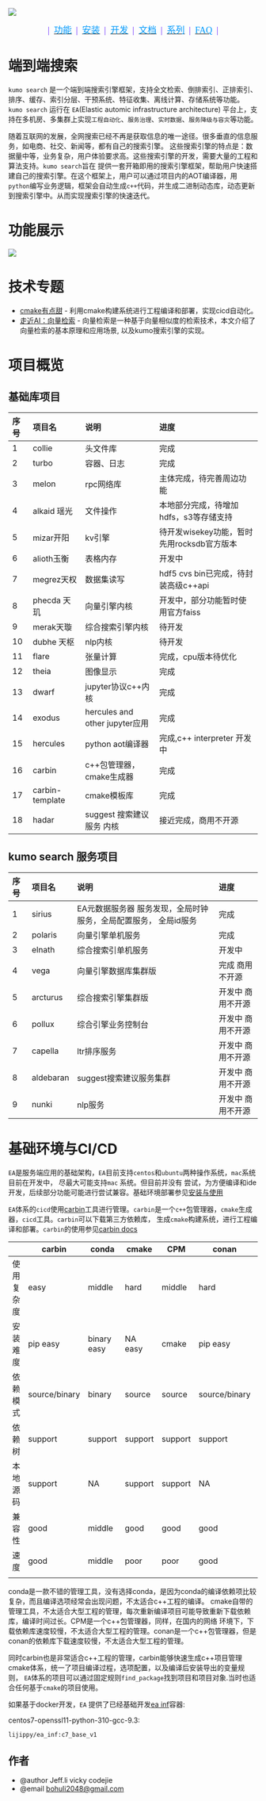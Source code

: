 ![][1]

<p align="center">
    <a></a> <font face="黑体" color=#6628ff size=4>|&nbsp; </font></a>
    <a href="docs/product.md"><font face="黑体" color=#0099fc size=4>功能</font></a>
    <a></a> <font face="黑体" color=#6628ff size=4> &nbsp;|&nbsp; </font></a>
    <a href="docs/install.md"><font face="黑体" color=#0099fc size=4>安装</font></a>
    <a></a> <font face="黑体" color=#6628ff size=4> &nbsp;|&nbsp; </font></a>
    <a href="docs/develop.md"><font face="黑体" color=#0099fc size=4>开发</font></a>
    <a></a> <font face="黑体" color=#6628ff size=4> &nbsp;|&nbsp; </font></a>
    <a href="docs/docs.md"><font face="黑体" color=#0099fc size=4>文档</font></a>
    <a></a> <font face="黑体" color=#6628ff size=4> &nbsp;|&nbsp; </font></a>
    <a href="docs/lecture.md"><font face="黑体" color=#0099fc size=4>系列</font></a>
    <a></a> <font face="黑体" color=#6628ff size=4> &nbsp;|&nbsp; </font></a>
    <a href="acknowledgments.md"><font face="黑体" color=#0099fc size=4>FAQ</font></a>
    <a></a> <font face="黑体" color=#6628ff size=4> &nbsp;|</font></a>
</p>

# 端到端搜索

`kumo search`
是一个端到端搜索引擎框架，支持全文检索、倒排索引、正排索引、排序、缓存、索引分层、干预系统、特征收集、离线计算、存储系统等功能。`kumo search`
运行在 `EA`(Elastic automic infrastructure architecture)
平台上，支持在多机房、多集群上实现`工程自动化`、`服务治理`、`实时数据`、`服务降级与容灾`等功能。

随着互联网的发展，全网搜索已经不再是获取信息的唯一途径。很多垂直的信息服务，如电商、社交、新闻等，都有自己的搜索引擎。
这些搜索引擎的特点是：数据量中等，业务复杂，用户体验要求高。这些搜索引擎的开发，需要大量的工程和算法支持。`kumo search`旨在
提供一套开箱即用的搜索引擎框架，帮助用户快速搭建自己的搜索引擎。在这个框架上，用户可以通过项目内的AOT编译器，用
`python`编写业务逻辑，框架会自动生成`c++`代码，并生成二进制动态库，动态更新到搜索引擎中。从而实现搜索引擎的快速迭代。

# 功能展示

![][2]

# 技术专题

* [cmake有点甜](cicd/sweet_cmake.md) - 利用cmake构建系统进行工程编译和部署，实现cicd自动化。
* [走近AI：向量检索](vecsearch/vector.md) - 向量检索是一种基于向量相似度的检索技术，本文介绍了向量检索的基本原理和应用场景,
  以及kumo搜索引擎的实现。

# 项目概览

## 基础库项目

| 序号 | 项目名             | 说明                           | 进度                           |
|:---|:----------------|:-----------------------------|:-----------------------------|
| 1  | collie          | 头文件库                         | 完成                           |
| 2  | turbo           | 容器、日志                        | 完成                           |
| 3  | melon           | rpc网络库                       | 主体完成，待完善周边功能                 |
| 4  | alkaid 瑶光       | 文件操作                         | 本地部分完成，待增加hdfs，s3等存储支持       |
| 5  | mizar开阳         | kv引擎                         | 待开发wisekey功能，暂时先用rocksdb官方版本 |
| 6  | alioth玉衡        | 表格内存                         | 开发中                          |
| 7  | megrez天权        | 数据集读写                        | hdf5 cvs bin已完成，待封装高级c++api  |
| 8  | phecda 天玑       | 向量引擎内核                       | 开发中，部分功能暂时使用官方faiss          |
| 9  | merak天璇         | 综合搜索引擎内核                     | 待开发                          |
| 10 | dubhe 天枢        | nlp内核                        | 待开发                          |
| 11 | flare           | 张量计算                         | 完成，cpu版本待优化                  |
| 12 | theia           | 图像显示                         | 完成                           |
| 13 | dwarf           | jupyter协议c++内核               | 完成                           |
| 14 | exodus          | hercules and other jupyter应用 | 完成                           |
| 15 | hercules        | python aot编译器                | 完成,c++ interpreter 开发中       |
| 16 | carbin          | c++包管理器，cmake生成器             | 完成                           |
| 17 | carbin-template | cmake模板库                     | 完成                           |
| 18 | hadar           | suggest 搜索建议服务 内核            | 接近完成，商用不开源                   |

## kumo search 服务项目

| 序号 | 项目名       | 说明                                  | 进度        |
|:---|:----------|:------------------------------------|:----------|
| 1  | sirius    | EA元数据服务器 服务发现，全局时钟服务，全局配置服务， 全局id服务 | 完成        |
| 2  | polaris   | 向量引擎单机服务                            | 完成        |
| 3  | elnath    | 综合搜索引单机服务                           | 开发中       |
| 4  | vega      | 向量引擎数据库集群版                          | 完成 商用不开源  |
| 5  | arcturus  | 综合搜索引擎集群版                           | 开发中 商用不开源 |
| 6  | pollux    | 综合引擎业务控制台                           | 开发中 商用不开源 |
| 7  | capella   | ltr排序服务                             | 开发中 商用不开源 |
| 8  | aldebaran | suggest搜索建议服务集群                     | 开发中 商用不开源 |
| 9  | nunki     | nlp服务                               | 开发中 商用不开源 |

# 基础环境与CI/CD

`EA`是服务端应用的基础架构，`EA`目前支持`centos`和`ubuntu`两种操作系统，`mac`系统目前在开发中， 尽最大可能支持`mac`
系统。但目前并没有
尝试，为方便编译和ide开发，后续部分功能可能进行尝试兼容。基础环境部署参见[安装与使用](docs/inf/inf.md)

`EA`体系的`cicd`使用[carbin][4]工具进行管理。`carbin`是一个`c++`包管理器，`cmake`生成器，`cicd`工具。`carbin`可以下载第三方依赖库，
生成`cmake`构建系统，进行工程编译和部署。`carbin`的使用参见[carbin docs](https://carbin.readthedocs.io/zh-cn/latest/)

|       | carbin        | conda       | cmake   | CPM     | conan         | bazel       |
|-------|---------------|-------------|---------|---------|---------------|-------------|
| 使用复杂度 | easy          | middle      | hard    | middle  | hard          | hard        |
| 安装难度  | pip easy      | binary easy | NA easy | cmake   | pip easy      | binary hard |
| 依赖模式  | source/binary | binary      | source  | source  | source/binary | source      |
| 依赖树   | support       | support     | support | support | support       | support     |
| 本地源码  | support       | NA          | support | support | NA            | support     |
| 兼容性   | good          | middle      | good    | good    | good          | poor        |
| 速度    | good          | middle      | poor    | poor    | good          | poor        |
|       |               |             |         |         |               |             |

conda是一款不错的管理工具，没有选择conda，是因为conda的编译依赖项比较复杂，而且编译选项经常会出现问题，不太适合c++工程的编译。
cmake自带的管理工具，不太适合大型工程的管理，每次重新编译项目可能导致重新下载依赖库，编译时间过长。CPM是一个c++包管理器，同样，在国内的网络
环境下，下载依赖库速度较慢，不太适合大型工程的管理。conan是一个c++包管理器，但是conan的依赖库下载速度较慢，不太适合大型工程的管理。

同时carbin也是非常适合c++工程的管理，carbin能够快速生成c++项目管理cmake体系，统一了项目编译过程，选项配置，以及编译后安装导出的变量规则，
`EA`体系的项目可以通过固定规则`find_package`找到项目和项目对象.当时也适合任何基于`cmake`的项目使用。

如果基于docker开发，`EA` 提供了已经基础开发[ea inf](https://hub.docker.com/repository/docker/lijippy/ea_inf/general)容器:

centos7-openssl11-python-310-gcc-9.3:

    lijippy/ea_inf:c7_base_v1


## 作者

* @author Jeff.li vicky codejie
* @email bohuli2048@gmail.com

[1]: images/kumo_search_logo.png

[2]: images/kumo_search.gif

[3]: images/K_64x64.png

[4]: https://github.com/gottingen/carbin